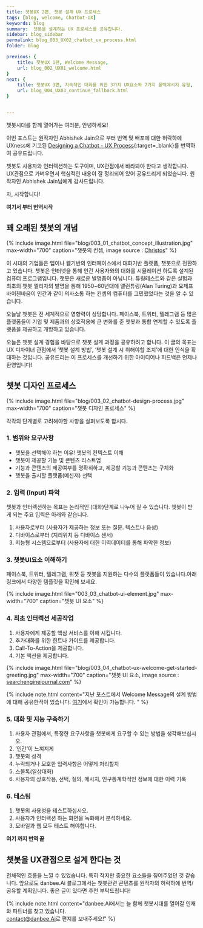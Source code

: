 ```yaml
---
title: 챗봇UX 2편, 챗봇 설계 UX 프로세스
tags: [blog, welcome, Chatbot-UX]
keywords: blog
summary:  챗봇을 설계하는 UX 프로세스를 공유합니다.
sidebar: blog_sidebar
permalink: blog_003_UX02_chatbot_ux_process.html
folder: blog

previous: {
    title: 챗봇UX 1편, Welcome Message,
    url: blog_002_UX01_welcome.html
}
next: {
    title: 챗봇UX 3편, 지속적인 대화를 위한 3가지 UX요소와 7가지 폴백메시지 유형,
    url: blog_004_UX03_continue_fallback.html
}


---
```


챗봇시대를 함께 열어가는 여러분, 안녕하세요!

이번 포스트는 원작자인 Abhishek Jain으로 부터 번역 및 배포에 대한 허락하에
UXness에 기고된 [Designing a Chatbot - UX Process](http://www.uxness.in/2017/11/designing-chatbot-ux-process.html){:target=_blank}를 번역하여 공유드립니다.

챗봇도 사용자와 인터렉션하는 도구이며, UX관점에서 바라봐야 한다고 생각합니다.
UX관점으로 가벼우면서 핵심적인 내용이 잘 정리되어 있어 공유드리게 되었습니다.
원작자인 Abhishek Jain님에게 감사드립니다.

자, 시작합니다!

**여기서 부터 번역시작**

## 꽤 오래된 챗봇의 개념

{% include image.html file="blog/003_01_chatbot_concept_illustration.jpg" max-width="700" caption="챗봇의 컨셉, image source : <a href='https://dribbble.com/shots/2886534-Chatbots-Illustration-finished'>Christos</a>" %}


이 시대의 기업들은 앱이나 웹기반의 인터페이스에서 대화기반 플랫폼, 챗봇으로 전환하고 있습니다. 챗봇은 인터넷을 통해 인간 사용자와의 대화를 시뮬레이션 하도록 설계된 컴퓨터 프로그램입니다. 챗봇은 새로운 발명품이 아닙니다. 튜링테스트와 같은 실험과 최초의 챗봇 엘리자의 발명을 통해 1950~60년대에 앨런튜링(Alan Turing)과 요제프 바이첸바움이 인간과 같이 의사소통 하는 컨셉의 컴퓨터를 고민했었다는 것을 알 수 있습니다. 


오늘날 챗봇은 전 세계적으로 영향력이 상당합니다. 페이스북, 트위터, 텔레그램 등 많은 플랫폼들이 기업 및 제품과의 상호작용에 큰 변화를 준 챗봇과 통합 연계할 수 있도록 플랫폼을 제공하고 개방하고 있습니다. 


오늘은 챗봇 설계 경험을 바탕으로 챗봇 설계 과정을 공유하려고 합니다. 이 글의 목표는 UX 디자이너 관점에서 ‘챗봇 설계 방법’, ‘챗봇 설계 시 취해야할 조치’에 대한 인식을 확대하는 것입니다. 공유드리는 이 프로세스를 개선하기 위한 아이디어나 피드백은 언제나 환영입니다!

## 챗봇 디자인 프로세스

{% include image.html file="blog/003_02_chatbot-design-process.jpg" max-width="700" caption="챗봇 디자인 프로세스" %}

각각의 단계별로 고려해야할 사항을 살펴보도록 합시다.


### 1. 범위와 요구사항

- 챗봇을 선택해야 하는 이유! 챗봇의 컨텍스트 이해
- 챗봇이 제공할 기능 및 콘텐츠 리스트업
- 기능과 콘텐츠의 제공여부를 명확히하고, 제공할 기능과 콘텐츠는 구체화 
- 챗봇을 출시할 플랫폼(메신저) 선택

### 2. 입력 (Input) 파악

챗봇과 인터렉션하는 목표는 논리적인 (대화)단계로 나누어 질 수 있습니다.
챗봇이 받게 되는 주요 입력은 아래와 같습니다.

1. 사용자로부터 (사용자가 제공하는 정보 또는 질문. 텍스트나 음성)
2. 디바이스로부터 (지리위치 등 디바이스 센서)
3. 지능형 시스템으로부터 (사용자에 대한 이력데이터를 통해 파악한 정보)


### 3. 챗봇UI요소 이해하기

페이스북, 트위터, 텔레그램, 위챗 등 챗봇을 지원하는 다수의 플랫폼들이 있습니다.아래 링크에서 다양한 템플릿을 확인해 보세요.

{% include image.html file="003_03_chatbot-ui-element.jpg" max-width="700" caption="챗봇 UI 요소" %}


### 4. 최초 인터렉션 세공작업

1. 사용자에게 제공할 핵심 서비스를 이해 시킵니다.
2. 추가대화를 위한 힌트나 가이드를 제공합니다.
3. Call-To-Action을 제공합니다.
4. 기본 액션을 제공합니다.

{% include image.html file="blog/003_04_chatbot-ux-welcome-get-started-greeting.jpg" max-width="700" caption="챗봇 UI 요소, image source : <a href='https://www.searchenginejournal.com/marketers-guide-facebook-messenger-bots/179028'>searchenginejournal.com</a>" %}

{% include note.html content="지난 포스트에서 Welcome Message의 설계 방법에 대해 공유한적이 있습니다. [여기](http://doc.danbee.ai/blog_002_UX01_welcome.html)에서 확인이 가능합니다. " %}


### 5. 대화 및 지능 구축하기

1. 사용자 관점에서, 특정한 요구사항을 챗봇에게 요구할 수 있는 방법을 생각해보십시오.
2. ‘인간’이 느껴지게
3. 챗봇의 성격
4. 누락되거나 모호한 입력사항은 어떻게 처리할지
5. 스몰톡(일상대화)
6. 사용자의 상호작용, 선택, 질의, 메시지, 인구통계학적인 정보에 대한 이력 기록

### 6. 테스팅

1. 챗봇의 사용성을 테스트하십시오.
2. 사용자가 인터렉션 하는 화면을 녹화해서 분석하세요.
3. 모바일과 웹 모두 테스트 해야합니다.

**여기 까지 번역 끝**

## 챗봇을 UX관점으로 설계 한다는 것

전체적인 흐름을 느낄 수 있었습니다. 특히 작지만 중요한 요소들을 짚어주었던 것 같습니다.
앞으로도 danbee.Ai 블로그에서는 챗봇관련 콘텐츠를 원작자의 허락하에 번역/공유할 계획입니다.
좋은 글이 있다면 추천 부탁드립니다!

{% include note.html content="danbee.Ai에서는 늘 함께 챗봇시대를 열어갈 인재와 파트너를 찾고 있습니다.
<br/> [contact@danbee.Ai](mailto:contact@danbee.ai)로 편지를 보내주세요!" %}
